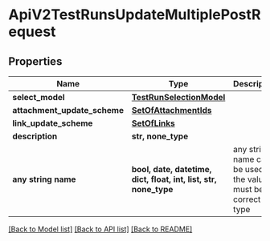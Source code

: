 # ApiV2TestRunsUpdateMultiplePostRequest


## Properties
Name | Type | Description | Notes
------------ | ------------- | ------------- | -------------
**select_model** | [**TestRunSelectionModel**](TestRunSelectionModel.md) |  | 
**attachment_update_scheme** | [**SetOfAttachmentIds**](SetOfAttachmentIds.md) |  | 
**link_update_scheme** | [**SetOfLinks**](SetOfLinks.md) |  | 
**description** | **str, none_type** |  | [optional] 
**any string name** | **bool, date, datetime, dict, float, int, list, str, none_type** | any string name can be used but the value must be the correct type | [optional]

[[Back to Model list]](../README.md#documentation-for-models) [[Back to API list]](../README.md#documentation-for-api-endpoints) [[Back to README]](../README.md)


